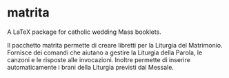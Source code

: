 matrita
=======

A LaTeX package for catholic wedding Mass booklets.

Il pacchetto matrita permette di creare libretti per la Liturgia del Matrimonio. Fornisce dei comandi che aiutano a gestire la Liturgia della Parola, le canzoni e le risposte alle invocazioni.
Inoltre permette di inserire automaticamente i brani della Liturgia previsti dal Messale.
